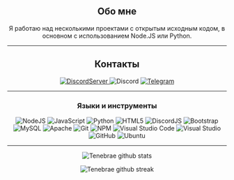 <div align="center">
  
## Обо мне
Я работаю над несколькими проектами с открытым исходным кодом, в основном с использованием Node.JS или Python.

-------------------

## Контакты
<a href="https://discord.gg/yBY2WvA5t7">![DiscordServer](https://img.shields.io/discord/1018420528916217856?label=Discord%20Server&logo=Discord&colorB=5865F2&style=for-the-badge&logoColor=white)
</a> ![Discord](https://img.shields.io/badge/Tenebrae%236433-%237289DA.svg?style=for-the-badge&logo=discord&logoColor=white)
[![Telegram](https://img.shields.io/badge/-Telegram-090909?style=for-the-badge&logo=telegram&logoColor=27A0D9)](https://t.me/TenebraeDark)

-------------------

### Языки и инструменты
![NodeJS](https://img.shields.io/badge/node.js-%2343853D.svg?style=for-the-badge&logo=node.js&logoColor=white) ![JavaScript](https://img.shields.io/badge/javascript-%23323330.svg?style=for-the-badge&logo=javascript&logoColor=%23F7DF1E) ![Python](https://img.shields.io/badge/python-%2314354C.svg?style=for-the-badge&logo=python&logoColor=white) ![HTML5](https://img.shields.io/badge/html5-%23E34F26.svg?style=for-the-badge&logo=html5&logoColor=white) ![DiscordJS](https://img.shields.io/badge/discord.js-%232C3454.svg?style=for-the-badge&logo=Discord&logoColor=Blue) ![Bootstrap](https://img.shields.io/badge/bootstrap-%23563D7C.svg?style=for-the-badge&logo=bootstrap&logoColor=white) ![MySQL](https://img.shields.io/badge/mysql-%2300f.svg?style=for-the-badge&logo=mysql&logoColor=white) ![Apache](https://img.shields.io/badge/apache-%23D42029.svg?style=for-the-badge&logo=apache&logoColor=white) ![Git](https://img.shields.io/badge/git-%23F05033.svg?style=for-the-badge&logo=git&logoColor=white) ![NPM](https://img.shields.io/badge/NPM-%23000000.svg?style=for-the-badge&logo=npm&logoColor=white) ![Visual Studio Code](https://img.shields.io/badge/VisualStudioCode-0078d7.svg?style=for-the-badge&logo=visual-studio-code&logoColor=white) ![Visual Studio](https://img.shields.io/badge/VisualStudio-5C2D91.svg?style=for-the-badge&logo=visual-studio&logoColor=white) ![GitHub](https://img.shields.io/badge/github-%23121011.svg?style=for-the-badge&logo=github&logoColor=white) ![Ubuntu](https://img.shields.io/badge/Ubuntu-E95420?style=for-the-badge&logo=ubuntu&logoColor=white)
  
-------------------
  
![Tenebrae github stats](https://github-readme-stats.vercel.app/api?username=ZodiackiIler&show_icons=true&theme=radical&count_private=true&include_all_commits=true)

![Tenebrae github streak](https://github-readme-streak-stats.herokuapp.com/?user=ZodiackiIler&theme=radical&include_all_commits=true&count_private=true)

 <div>
